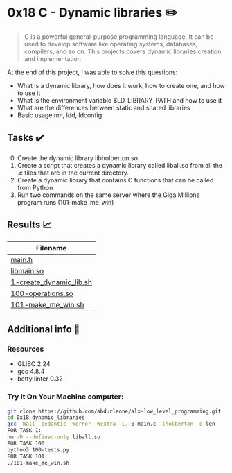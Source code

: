 # 0x18 C - Dynamic libraries :pencil2:

> C is a powerful general-purpose programming language. It can be used to develop software like operating systems, databases, compilers, and so on. This projects covers dynamic libraries creation and implementation

At the end of this project, I was able to solve this questions:
  
* What is a dynamic library, how does it work, how to create one, and how to use it
* What is the environment variable $LD_LIBRARY_PATH and how to use it
* What are the differences between static and shared libraries
* Basic usage nm, ldd, ldconfig

## Tasks :heavy_check_mark:

0. Create the dynamic library libholberton.so.
1. Create a script that creates a dynamic library called liball.so from all the .c files that are in the current directory.
2. Create a dynamic library that contains C functions that can be called from Python
3. Run two commands on the same server where the Giga Millions program runs (101-make_me_win)

## Results :chart_with_upwards_trend:

| Filename |
| ------ |
| [main.h](https://github.com/abdurleone/alx-low_level_programming/blob/master/0x18-dynamic_libraries/main.h)|
| [libmain.so](https://github.com/abdurleone/alx-low_level_programming/blob/master/0x18-dynamic_libraries/libmain.so)|
| [1-create_dynamic_lib.sh](https://github.com/abdurleone/alx-low_level_programming/blob/master/0x18-dynamic_libraries/1-create_dynamic_lib.sh)|
| [100-operations.so](https://github.com/abdurleone/alx-low_level_programming/blob/master/0x18-dynamic_libraries/100-operations.so)|
| [101-make_me_win.sh](https://github.com/abdurleone/alx-low_level_programming/blob/master/0x18-dynamic_libraries/101-make_me_win.sh)|

## Additional info :construction:
### Resources

- GLIBC 2.24
- gcc 4.8.4
- betty linter 0.32



### Try It On Your Machine computer:	
```bash
git clone https://github.com/abdurleone/alx-low_level_programming.git
cd 0x18-dynamic_libraries
gcc -Wall -pedantic -Werror -Wextra -L. 0-main.c -lholberton -o len
FOR TASK 1:
nm -D --defined-only liball.so
FOR TASK 100:
python3 100-tests.py 
FOR TASK 101:
./101-make_me_win.sh
```
